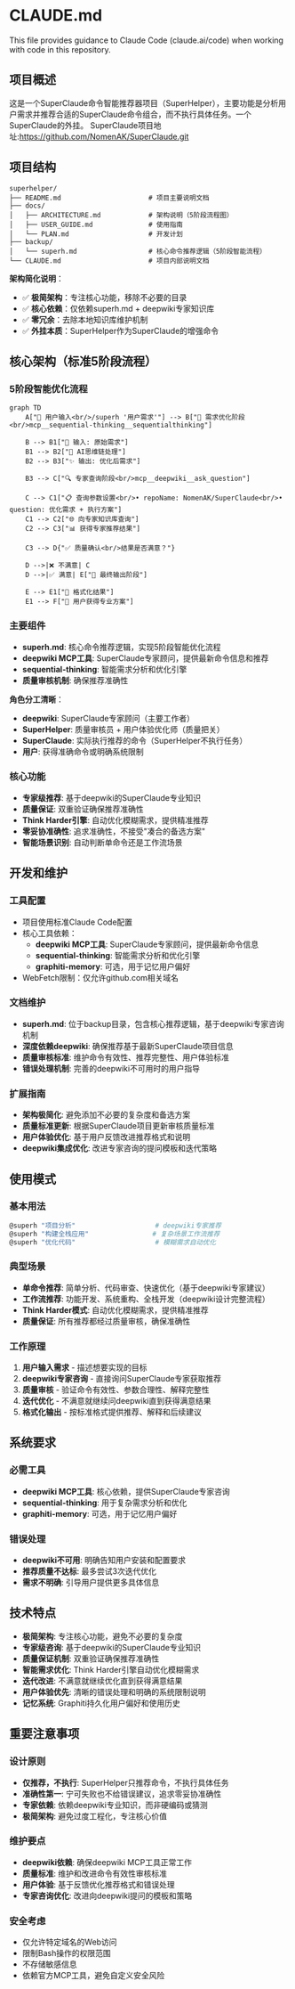 # CLAUDE.md

This file provides guidance to Claude Code (claude.ai/code) when working with code in this repository.

## 项目概述

这是一个SuperClaude命令智能推荐器项目（SuperHelper），主要功能是分析用户需求并推荐合适的SuperClaude命令组合，而不执行具体任务。一个SuperClaude的外挂。
SuperClaude项目地址:https://github.com/NomenAK/SuperClaude.git

## 项目结构

```
superhelper/
├── README.md                      # 项目主要说明文档
├── docs/
│   ├── ARCHITECTURE.md            # 架构说明（5阶段流程图）
│   ├── USER_GUIDE.md              # 使用指南
│   └── PLAN.md                    # 开发计划
├── backup/
│   └── superh.md                  # 核心命令推荐逻辑（5阶段智能流程）
└── CLAUDE.md                      # 项目内部说明文档
```

**架构简化说明**：
- ✅ **极简架构**：专注核心功能，移除不必要的目录
- ✅ **核心依赖**：仅依赖superh.md + deepwiki专家知识库
- ✅ **零冗余**：去除本地知识库维护机制
- ✅ **外挂本质**：SuperHelper作为SuperClaude的增强命令

## 核心架构（标准5阶段流程）

### 5阶段智能优化流程
```mermaid
graph TD
    A["👤 用户输入<br/>/superh '用户需求'"] --> B["🧠 需求优化阶段<br/>mcp__sequential-thinking__sequentialthinking"]
    
    B --> B1["📝 输入: 原始需求"]
    B1 --> B2["🔄 AI思维链处理"]
    B2 --> B3["✨ 输出: 优化后需求"]
    
    B3 --> C["🔍 专家查询阶段<br/>mcp__deepwiki__ask_question"]
    
    C --> C1["📋 查询参数设置<br/>• repoName: NomenAK/SuperClaude<br/>• question: 优化需求 + 执行方案"]
    C1 --> C2["🌐 向专家知识库查询"]
    C2 --> C3["📊 获得专家推荐结果"]
    
    C3 --> D{"✅ 质量确认<br/>结果是否满意？"}
    
    D -->|❌ 不满意| C
    D -->|✅ 满意| E["🎯 最终输出阶段"]
    
    E --> E1["📝 格式化结果"]
    E1 --> F["🚀 用户获得专业方案"]
```

### 主要组件
- **superh.md**: 核心命令推荐逻辑，实现5阶段智能优化流程
- **deepwiki MCP工具**: SuperClaude专家顾问，提供最新命令信息和推荐
- **sequential-thinking**: 智能需求分析和优化引擎
- **质量审核机制**: 确保推荐准确性

**角色分工清晰**：
- **deepwiki**: SuperClaude专家顾问（主要工作者）
- **SuperHelper**: 质量审核员 + 用户体验优化师（质量把关）
- **SuperClaude**: 实际执行推荐的命令（SuperHelper不执行任务）
- **用户**: 获得准确命令或明确系统限制

### 核心功能
- **专家级推荐**: 基于deepwiki的SuperClaude专业知识
- **质量保证**: 双重验证确保推荐准确性
- **Think Harder引擎**: 自动优化模糊需求，提供精准推荐
- **零妥协准确性**: 追求准确性，不接受"凑合的备选方案"
- **智能场景识别**: 自动判断单命令还是工作流场景

## 开发和维护

### 工具配置
- 项目使用标准Claude Code配置
- 核心工具依赖：
  - **deepwiki MCP工具**: SuperClaude专家顾问，提供最新命令信息
  - **sequential-thinking**: 智能需求分析和优化引擎
  - **graphiti-memory**: 可选，用于记忆用户偏好
- WebFetch限制：仅允许github.com相关域名

### 文档维护
- **superh.md**: 位于backup目录，包含核心推荐逻辑，基于deepwiki专家咨询机制
- **深度依赖deepwiki**: 确保推荐基于最新SuperClaude项目信息
- **质量审核标准**: 维护命令有效性、推荐完整性、用户体验标准
- **错误处理机制**: 完善的deepwiki不可用时的用户指导

### 扩展指南
- **架构极简化**: 避免添加不必要的复杂度和备选方案
- **质量标准更新**: 根据SuperClaude项目更新审核质量标准
- **用户体验优化**: 基于用户反馈改进推荐格式和说明
- **deepwiki集成优化**: 改进专家咨询的提问模板和迭代策略

## 使用模式

### 基本用法
```bash
@superh "项目分析"                    # deepwiki专家推荐
@superh "构建全栈应用"                # 复杂场景工作流推荐
@superh "优化代码"                    # 模糊需求自动优化
```

### 典型场景
- **单命令推荐**: 简单分析、代码审查、快速优化（基于deepwiki专家建议）
- **工作流推荐**: 功能开发、系统重构、全栈开发（deepwiki设计完整流程）
- **Think Harder模式**: 自动优化模糊需求，提供精准推荐
- **质量保证**: 所有推荐都经过质量审核，确保准确性

### 工作原理
1. **用户输入需求** - 描述想要实现的目标
2. **deepwiki专家咨询** - 直接询问SuperClaude专家获取推荐
3. **质量审核** - 验证命令有效性、参数合理性、解释完整性
4. **迭代优化** - 不满意就继续问deepwiki直到获得满意结果
5. **格式化输出** - 按标准格式提供推荐、解释和后续建议

## 系统要求

### 必需工具
- **deepwiki MCP工具**: 核心依赖，提供SuperClaude专家咨询
- **sequential-thinking**: 用于复杂需求分析和优化
- **graphiti-memory**: 可选，用于记忆用户偏好

### 错误处理
- **deepwiki不可用**: 明确告知用户安装和配置要求
- **推荐质量不达标**: 最多尝试3次迭代优化
- **需求不明确**: 引导用户提供更多具体信息

## 技术特点

- **极简架构**: 专注核心功能，避免不必要的复杂度
- **专家级咨询**: 基于deepwiki的SuperClaude专业知识
- **质量保证机制**: 双重验证确保推荐准确性
- **智能需求优化**: Think Harder引擎自动优化模糊需求
- **迭代改进**: 不满意就继续优化直到获得满意结果
- **用户体验优先**: 清晰的错误处理和明确的系统限制说明
- **记忆系统**: Graphiti持久化用户偏好和使用历史

## 重要注意事项

### 设计原则
- **仅推荐，不执行**: SuperHelper只推荐命令，不执行具体任务
- **准确性第一**: 宁可失败也不给错误建议，追求零妥协准确性
- **专家依赖**: 依赖deepwiki专业知识，而非硬编码或猜测
- **极简架构**: 避免过度工程化，专注核心价值

### 维护要点
- **deepwiki依赖**: 确保deepwiki MCP工具正常工作
- **质量标准**: 维护和改进命令有效性审核标准
- **用户体验**: 基于反馈优化推荐格式和错误处理
- **专家咨询优化**: 改进向deepwiki提问的模板和策略

### 安全考虑
- 仅允许特定域名的Web访问
- 限制Bash操作的权限范围
- 不存储敏感信息
- 依赖官方MCP工具，避免自定义安全风险